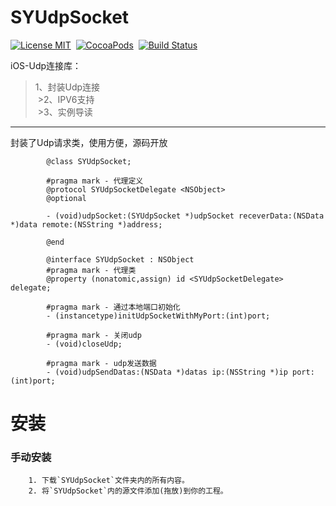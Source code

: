 # SYUdpSocket

[![License MIT](https://img.shields.io/badge/license-MIT-green.svg?style=flat)](https://raw.githubusercontent.com/ibireme/YYKit/master/LICENSE)&nbsp;
[![CocoaPods](http://img.shields.io/cocoapods/p/YYKit.svg?style=flat)](http://cocoadocs.org/docsets/YYKit)&nbsp;
[![Build Status](https://travis-ci.org/ibireme/YYKit.svg?branch=master)](https://travis-ci.org/ibireme/YYKit)

iOS-Udp连接库：<br>
  >1、封装Udp连接<br>
  >2、IPV6支持<br>
  >3、实例导读<br>

</p>

---

封装了Udp请求类，使用方便，源码开放

            @class SYUdpSocket;

            #pragma mark - 代理定义
            @protocol SYUdpSocketDelegate <NSObject>
            @optional

            - (void)udpSocket:(SYUdpSocket *)udpSocket receverData:(NSData *)data remote:(NSString *)address;

            @end

            @interface SYUdpSocket : NSObject
            #pragma mark - 代理类
            @property (nonatomic,assign) id <SYUdpSocketDelegate> delegate;

            #pragma mark - 通过本地端口初始化
            - (instancetype)initUdpSocketWithMyPort:(int)port;

            #pragma mark - 关闭udp
            - (void)closeUdp;

            #pragma mark - udp发送数据
            - (void)udpSendDatas:(NSData *)datas ip:(NSString *)ip port:(int)port;
    
# 安装

### 手动安装

        1. 下载`SYUdpSocket`文件夹内的所有内容。
        2. 将`SYUdpSocket`内的源文件添加(拖放)到你的工程。
